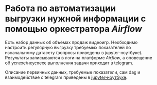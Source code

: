# Работа по автоматизации выгрузки нужной информации с помощью оркестратора *Airflow*

Есть набор данных об объёмах продаж видеоигр. Необходимо настроить регулярную выгрузку требуемых показателей по изначальному датасету (вопросы приведены в jupyter-ноутбуке). Результаты записываются в логи на платформе *Airflow*, а оповещение об успехе/неуспехе выполнения задачи приходит в telegram.

Описание первичных данных, требуемые показатели, сам dag и взаимодействие с telegram приведены в [jupyter-ноутбуке](./airflow_load_info_automatization_data_and_dag.ipynb).
